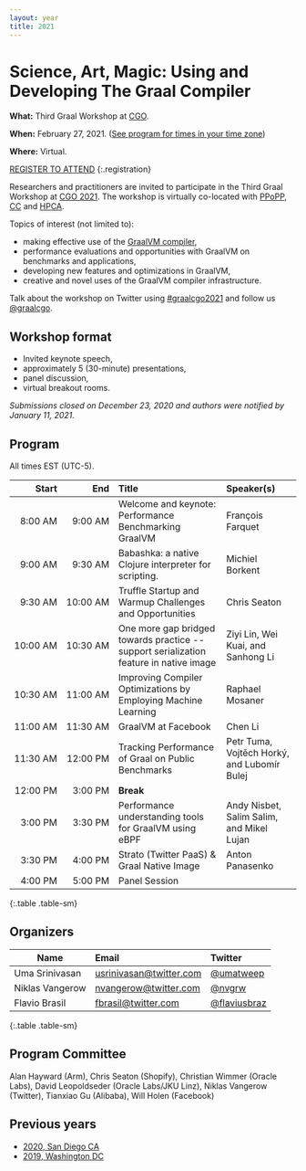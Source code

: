 ```yaml
---
layout: year
title: 2021
---
```


# Science, Art, Magic: Using and Developing The Graal Compiler

**What:** Third Graal Workshop at [CGO](https://www.cgo.org).

**When:** February 27, 2021. ([See program for times in your time zone](https://conf.researchr.org/program/cgo-2021/program-cgo-2021))

**Where:** Virtual.

<style>
  .registration {
    text-decoration: underline;
    font-size: 3vw;
    text-align: center;
  }
</style>

[REGISTER TO ATTEND](https://conf.researchr.org/attending/cgo-2021/registration)
{:.registration}

Researchers and practitioners are invited to participate in the Third Graal Workshop at [CGO 2021](https://conf.researchr.org/home/cgo-2021). The workshop is virtually co-located with [PPoPP](https://conf.researchr.org/home/PPoPP-2021), [CC](https://conf.researchr.org/home/CC-2021) and [HPCA](https://hpca-conf.org/2021/).

Topics of interest (not limited to):
- making effective use of the [GraalVM compiler](https://github.com/oracle/graal),
- performance evaluations and opportunities with GraalVM on benchmarks and applications,
- developing new features and optimizations in GraalVM,
- creative and novel uses of the GraalVM compiler infrastructure.

Talk about the workshop on Twitter using [#graalcgo2021](https://twitter.com/search?q=%23graalcgo2021) and follow us [@graalcgo](https://twitter.com/graalcgo).

## Workshop format
- Invited keynote speech,
- approximately 5 (30-minute) presentations,
- panel discussion,
- virtual breakout rooms.

*Submissions closed on December 23, 2020 and authors were notified by January 11, 2021.*

## Program

All times EST (UTC-5).

| Start         | End           | Title                                                                                  | Speaker(s)                                  |
| ------------: | ------------: | :------------------------------------------------------------------------------------- | :------------------------------------------ |
|  8:00&nbsp;AM |  9:00&nbsp;AM | Welcome and keynote: Performance Benchmarking GraalVM                                  | François Farquet                            |
|  9:00&nbsp;AM |  9:30&nbsp;AM | Babashka: a native Clojure interpreter for scripting.                                  | Michiel Borkent                             |
|  9:30&nbsp;AM | 10:00&nbsp;AM | Truffle Startup and Warmup Challenges and Opportunities                                | Chris Seaton                                |
| 10:00&nbsp;AM | 10:30&nbsp;AM | One more gap bridged towards practice -- support serialization feature in native image | Ziyi Lin, Wei Kuai, and Sanhong Li          |
| 10:30&nbsp;AM | 11:00&nbsp;AM | Improving Compiler Optimizations by Employing Machine Learning                         | Raphael Mosaner                             |
| 11:00&nbsp;AM | 11:30&nbsp;AM | GraalVM at Facebook                                                                    | Chen Li                                     |
| 11:30&nbsp;AM | 12:00&nbsp;PM | Tracking Performance of Graal on Public Benchmarks                                     | Petr Tuma, Vojtěch Horký, and Lubomír Bulej |
| 12:00&nbsp;PM |  3:00&nbsp;PM | **Break**                                                                              |                                             |
|  3:00&nbsp;PM |  3:30&nbsp;PM | Performance understanding tools for GraalVM using eBPF                                 | Andy Nisbet, Salim Salim, and Mikel Lujan   |
|  3:30&nbsp;PM |  4:00&nbsp;PM | Strato (Twitter PaaS) & Graal Native Image                                             | Anton Panasenko                             |
|  4:00&nbsp;PM |  5:00&nbsp;PM | Panel Session                                                                          |                                             |
{:.table .table-sm}

## Organizers

| Name            | Email                                                     | Twitter                                         |
| --------------- | :-------------------------------------------------------- | :---------------------------------------------- |
| Uma Srinivasan  | [usrinivasan@twitter.com](mailto:usrinivasan@twitter.com) | [@umatweep](https://twitter.com/umatweep)       |
| Niklas Vangerow | [nvangerow@twitter.com](mailto:nvangerow@twitter.com)     | [@nvgrw](https://twitter.com/nvgrw)             |
| Flavio Brasil   | [fbrasil@twitter.com](mailto:fbrasil@twitter.com)         | [@flaviusbraz](https://twitter.com/flaviusbraz) |
{:.table .table-sm}

## Program Committee

Alan Hayward (Arm), Chris Seaton (Shopify), Christian Wimmer (Oracle Labs), David Leopoldseder (Oracle Labs/JKU Linz), Niklas Vangerow (Twitter), Tianxiao Gu (Alibaba), Will Holen (Facebook)

## Previous years

* [2020, San Diego CA](../2020/)
* [2019, Washington DC](../2019/)
